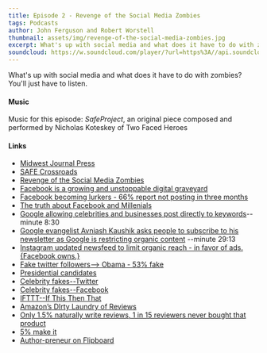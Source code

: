 ```yaml
---
title: Episode 2 - Revenge of the Social Media Zombies
tags: Podcasts
author: John Ferguson and Robert Worstell
thumbnail: assets/img/revenge-of-the-social-media-zombies.jpg
excerpt: What's up with social media and what does it have to do with zombies? You'll just have to listen.
soundcloud: https://w.soundcloud.com/player/?url=https%3A//api.soundcloud.com/tracks/256950129
---
```


What's up with social media and what does it have to do with zombies? You'll just have to listen.

#### Music

Music for this episode: *SafeProject*, an original piece composed and performed by Nicholas Koteskey of Two Faced Heroes

#### Links

- [Midwest Journal Press](http://selfhelpbook.midwestjournalpress.com/)
- [SAFE Crossroads](https://safecrossroads.net)
- [Revenge of the Social Media Zombies](http://livesensical.com/podcast/selling-books-online/revenge-social-media-zombies/)
- [Facebook is a growing and unstoppable digital graveyard](http://www.bbc.com/future/story/20160313-the-unstoppable-rise-of-the-facebook-dead)
- [Facebook becoming lurkers - 66% report not posting in three months](http://contentmarketinginstitute.com/2015/11/content-creation-facebook-podcast/)
- [The truth about Facebook and Millenials](http://www.entrepreneur.com/article/246777)
- [Google allowing celebrities and businesses post directly to keywords](http://contentmarketinginstitute.com/2016/03/social-media-content-podcast/)--minute 8:30
- [Google evangelist Avniash Kaushik asks people to subscribe to his newsletter as Google is restricting organic content](http://contentmarketinginstitute.com/2016/03/social-media-content-podcast/) --minute 29:13
- [Instagram updated newsfeed to limit organic reach - in favor of ads. {Facebook owns.}](http://techcrunch.com/2016/03/20/the-death-of-instagram-for-brands/?ncid=rss)
- [Fake twitter followers--> Obama - 53% fake](http://www.breitbart.com/big-government/2013/09/24/53-of-obama-twitter-followers-are-fake-accounts/)
- [Presidential candidates](http://www.vocativ.com/news/239402/which-presidential-candidates-have-the-most-fake-twitter-followers/)
- [Celebrity fakes--Twitter](http://gizmodo.com/5994621/which-celebrities-have-the-most-fake-twitter-followers)
- [Celebrity fakes--Facebook](http://www.businessinsider.com/celebrities-with-the-most-fake-facebook-likes-2012-9)
- [IFTTT--If This Then That](https://ifttt.com/)
- [Amazon’s DIrty Laundry of Reviews](https://gigaom.com/2011/06/24/419-what-shoppers-dont-realize-about-amazons-reviews/)
- [Only 1.5% naturally write reviews, 1 in 15 reviewers never bought that product](http://nautil.us/issue/12/feedback/one-percenters-control-online-reviews)
- [5% make it](http://livesensical.com/podcast/live-sensical/revenge-bucket-crabs-become-follow/)
- [Author-preneur on Flipboard](https://flipboard.com/@robertworst2015/author-preneur-55nhr5lqy)
